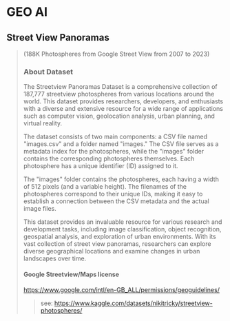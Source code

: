 GEO AI
======


## Street View Panoramas

> (188K Photospheres from Google Street View from 2007 to 2023)
>
> ### About Dataset
>
>The Streetview Panoramas Dataset is a comprehensive collection of 187,777 streetview photospheres from various locations around the world. This dataset provides researchers, developers, and enthusiasts with a diverse and extensive resource for a wide range of applications such as computer vision, geolocation analysis, urban planning, and virtual reality.
>
>The dataset consists of two main components: a CSV file named "images.csv" and a folder named "images." The CSV file serves as a metadata index for the photospheres, while the "images" folder contains the corresponding photospheres themselves. Each photosphere has a unique identifier (ID) assigned to it.
>
>The "images" folder contains the photospheres, each having a width of 512 pixels (and a variable height). The filenames of the photospheres correspond to their unique IDs, making it easy to establish a connection between the CSV metadata and the actual image files.
>
>This dataset provides an invaluable resource for various research and development tasks, including image classification, object recognition, geospatial analysis, and exploration of urban environments. With its vast collection of street view panoramas, researchers can explore diverse geographical locations and examine changes in urban landscapes over time.
>
> #### Google Streetview/Maps license
>
>https://www.google.com/intl/en-GB_ALL/permissions/geoguidelines/
>
>>
>> see: https://www.kaggle.com/datasets/nikitricky/streetview-photospheres/
>>
